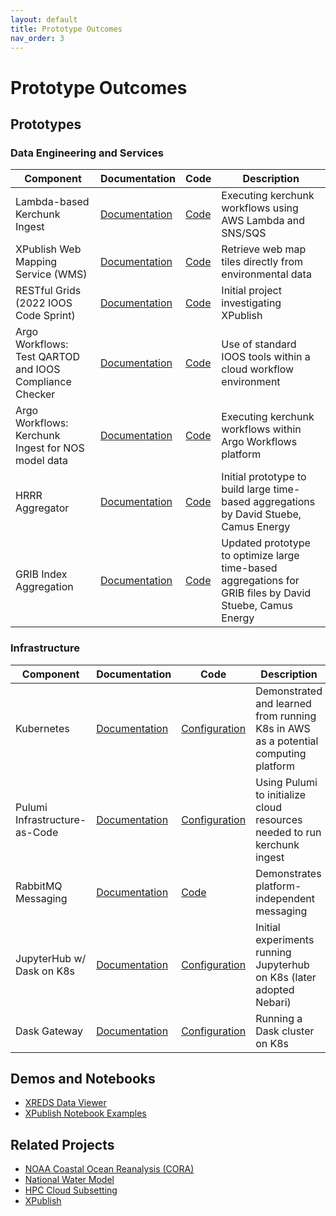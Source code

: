 ```yaml
---
layout: default
title: Prototype Outcomes
nav_order: 3
---
```


# Prototype Outcomes

## Prototypes

### Data Engineering and Services

| Component | Documentation | Code | Description |
| --------- | ---- | ------------  | ----------- |
| Lambda-based Kerchunk Ingest | [Documentation](./ingest/ingest-prototype.md) | [Code](https://github.com/asascience-open/nextgen-dmac/tree/main/cloud_aggregator) | Executing kerchunk workflows using AWS Lambda and SNS/SQS |
| XPublish Web Mapping Service (WMS) | [Documentation](https://github.com/xpublish-community/xpublish-wms#readme) | [Code](https://github.com/xpublish-community/xpublish-wms) | Retrieve web map tiles directly from environmental data |
| RESTful Grids (2022 IOOS Code Sprint) | [Documentation](https://ioos.github.io/ioos-code-sprint/2022/topics/05-restful-services-for-gridded-data.html) | [Code](https://github.com/asascience-open/restful-grids) | Initial project investigating XPublish |
| Argo Workflows: Test QARTOD and IOOS Compliance Checker | [Documentation](https://github.com/asascience-open/nextgen-dmac/tree/main/qc_and_cchecker#readme) | [Code](https://github.com/asascience-open/nextgen-dmac/tree/main/qc_and_cchecker) | Use of standard IOOS tools within a cloud workflow environment |
| Argo Workflows: Kerchunk Ingest for NOS model data | [Documentation](https://github.com/asascience-open/nextgen-dmac/tree/main/kerchunk#readme) | [Code](https://github.com/asascience-open/nextgen-dmac/tree/main/kerchunk) | Executing kerchunk workflows within Argo Workflows platform |
| HRRR Aggregator | [Documentation](https://github.com/asascience-open/nextgen-dmac/tree/main/hrrr_aggregator#readme) | [Code](https://github.com/asascience-open/nextgen-dmac/tree/main/hrrr_aggregator) | Initial prototype to build large time-based aggregations by David Stuebe, Camus Energy |
| GRIB Index Aggregation | [Documentation](https://github.com/asascience-open/nextgen-dmac/tree/main/grib_index_aggregation#readme) | [Code](https://github.com/asascience-open/nextgen-dmac/tree/main/grib_index_aggregation) | Updated prototype to optimize large time-based aggregations for GRIB files by David Stuebe, Camus Energy |

### Infrastructure

| Component | Documentation | Code | Description |
| --------- | ---- | ------------  | ----------- |
| Kubernetes | [Documentation](./architecture/kubernetes.md) | [Configuration](https://github.com/asascience-open/nextgen-dmac/tree/main/k8s#readme) | Demonstrated and learned from running K8s in AWS as a potential computing platform
| Pulumi Infrastructure-as-Code | [Documentation](https://www.pulumi.com/docs/) | [Configuration](https://github.com/asascience-open/nextgen-dmac/tree/main/cloud_aggregator#cloud-aggregator) | Using Pulumi to initialize cloud resources needed to run kerchunk ingest |
| RabbitMQ Messaging | [Documentation](./ingest/events.md#rabbitmq) | [Code](https://github.com/asascience-open/nextgen-dmac/tree/main/messaging) | Demonstrates platform-independent messaging |
| JupyterHub w/ Dask on K8s | [Documentation](https://z2jh.jupyter.org/en/stable/) | [Configuration](https://github.com/asascience-open/nextgen-dmac/tree/main/jupyterhub) | Initial experiments running Jupyterhub on K8s (later adopted Nebari) |
| Dask Gateway | [Documentation](https://gateway.dask.org/install-kube.html) | [Configuration](https://github.com/asascience-open/nextgen-dmac/tree/main/dask) | Running a Dask cluster on K8s |


## Demos and Notebooks

- [XREDS Data Viewer](https://nextgen-dev.ioos.us/xreds/)
- [XPublish Notebook Examples](https://github.com/asascience-open/nextgen-ioos-2023)

## Related Projects

- [NOAA Coastal Ocean Reanalysis (CORA)](./analysis/cora.md)
- [National Water Model](https://github.com/asascience-open/NWM)
- [HPC Cloud Subsetting](https://github.com/asascience-open/HPC-Cloud-Subsetting)
- [XPublish](https://xpublish.readthedocs.io/en/latest/)
